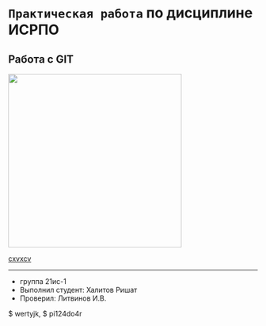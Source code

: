 # ``Практическая работа``  по дисциплине ИСРПО

## Работа с GIT

<p><img src="https://otvet.imgsmail.ru/download/269713752_1ad92210e79ec2789297a30ecf6eaebd.jpg" width="350"></p>

<p><a href="https://otvet.imgsmail.ru/download/269713752_1ad92210e79ec2789297a30ecf6eaebd.jpg">cxvxcv</a></p>

----------

* группа 21ис-1
* Выполнил студент: Халитов Ришат
* Проверил: Литвинов И.В.

$ wertyjk,
$ pi124do4r
